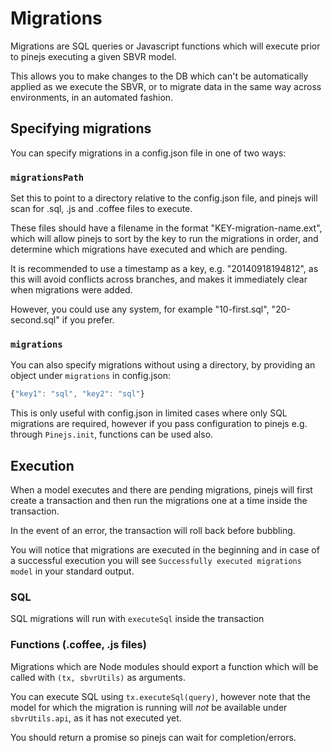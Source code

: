 # Migrations

Migrations are SQL queries or Javascript functions which will execute prior to pinejs executing a given SBVR model.

This allows you to make changes to the DB which can't be automatically applied as we execute the SBVR, or to migrate data in the same way across environments, in an automated fashion.

## Specifying migrations

You can specify migrations in a config.json file in one of two ways:

### `migrationsPath`

Set this to point to a directory relative to the config.json file, and pinejs will scan for .sql, .js and .coffee files to execute.

These files should have a filename in the format "KEY-migration-name.ext", which will allow pinejs to sort by the key to run the migrations in order, and determine which migrations have executed and which are pending.

It is recommended to use a timestamp as a key, e.g. "20140918194812", as this will avoid conflicts across branches, and makes it immediately clear when migrations were added.

However, you could use any system, for example "10-first.sql", "20-second.sql" if you prefer.

### `migrations`

You can also specify migrations without using a directory, by providing an object under `migrations` in config.json:

```javascript
{"key1": "sql", "key2": "sql"}
```

This is only useful with config.json in limited cases where only SQL migrations are required, however if you pass configuration to pinejs e.g. through `Pinejs.init`, functions can be used also.

## Execution

When a model executes and there are pending migrations, pinejs will first create a transaction and then run the migrations one at a time inside the transaction.

In the event of an error, the transaction will roll back before bubbling.

You will notice that migrations are executed in the beginning and in case of a successful execution you will see `Successfully executed migrations model` in your standard output.

### SQL

SQL migrations will run with `executeSql` inside the transaction

### Functions (.coffee, .js files)

Migrations which are Node modules should export a function which will be called with `(tx, sbvrUtils)` as arguments.

You can execute SQL using `tx.executeSql(query)`, however note that the model for which the migration is running will *not* be available under `sbvrUtils.api`, as it has not executed yet.

You should return a promise so pinejs can wait for completion/errors.
